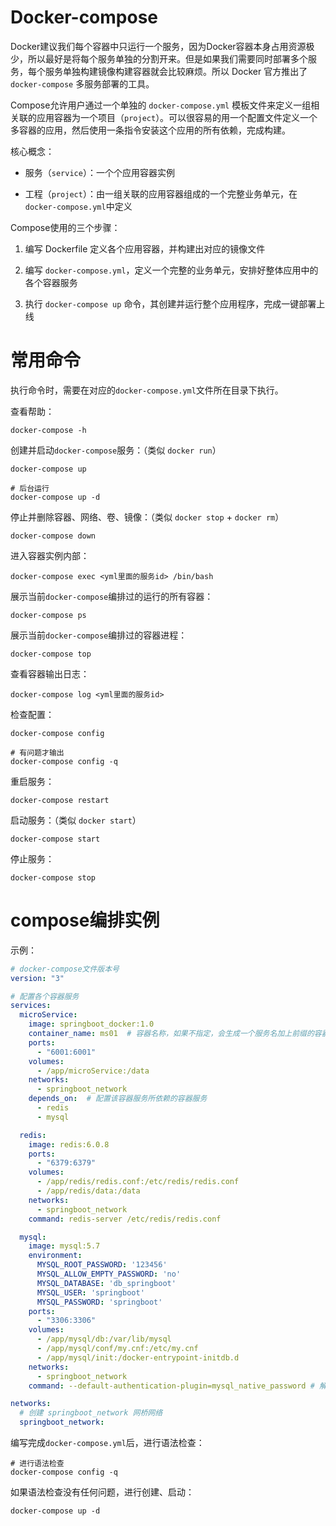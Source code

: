 # Docker-compose

Docker建议我们每个容器中只运行一个服务，因为Docker容器本身占用资源极少，所以最好是将每个服务单独的分割开来。但是如果我们需要同时部署多个服务，每个服务单独构建镜像构建容器就会比较麻烦。所以 Docker 官方推出了 `docker-compose` 多服务部署的工具。



Compose允许用户通过一个单独的 `docker-compose.yml` 模板文件来定义一组相关联的应用容器为一个项目（`project`）。可以很容易的用一个配置文件定义一个多容器的应用，然后使用一条指令安装这个应用的所有依赖，完成构建。



核心概念：

- 服务（`service`）：一个个应用容器实例

- 工程（`project`）：由一组关联的应用容器组成的一个完整业务单元，在`docker-compose.yml`中定义



Compose使用的三个步骤：

1. 编写 Dockerfile 定义各个应用容器，并构建出对应的镜像文件

1. 编写 `docker-compose.yml`，定义一个完整的业务单元，安排好整体应用中的各个容器服务

1. 执行 `docker-compose up` 命令，其创建并运行整个应用程序，完成一键部署上线



# 常用命令



执行命令时，需要在对应的`docker-compose.yml`文件所在目录下执行。



查看帮助：

```shell
docker-compose -h
```

创建并启动`docker-compose`服务：（类似 `docker run`）

```shell
docker-compose up

# 后台运行
docker-compose up -d
```

停止并删除容器、网络、卷、镜像：（类似 `docker stop` +  `docker rm`）

```shell
docker-compose down
```

进入容器实例内部：

```shell
docker-compose exec <yml里面的服务id> /bin/bash
```

展示当前`docker-compose`编排过的运行的所有容器：

```shell
docker-compose ps
```

展示当前`docker-compose`编排过的容器进程：

```shell
docker-compose top
```

查看容器输出日志：

```shell
docker-compose log <yml里面的服务id>
```

检查配置：

```shell
docker-compose config

# 有问题才输出
docker-compose config -q
```

重启服务：

```shell
docker-compose restart
```

启动服务：（类似 `docker start`）

```shell
docker-compose start
```

停止服务：

```shell
docker-compose stop
```



# compose编排实例

示例：

```yaml
# docker-compose文件版本号
version: "3"

# 配置各个容器服务
services:
  microService:
    image: springboot_docker:1.0
    container_name: ms01  # 容器名称，如果不指定，会生成一个服务名加上前缀的容器名
    ports:
      - "6001:6001"
    volumes:
      - /app/microService:/data
    networks:
      - springboot_network
    depends_on:  # 配置该容器服务所依赖的容器服务
      - redis
      - mysql

  redis:
    image: redis:6.0.8
    ports:
      - "6379:6379"
    volumes:
      - /app/redis/redis.conf:/etc/redis/redis.conf
      - /app/redis/data:/data
    networks:
      - springboot_network
    command: redis-server /etc/redis/redis.conf

  mysql:
    image: mysql:5.7
    environment:
      MYSQL_ROOT_PASSWORD: '123456'
      MYSQL_ALLOW_EMPTY_PASSWORD: 'no'
      MYSQL_DATABASE: 'db_springboot'
      MYSQL_USER: 'springboot'
      MYSQL_PASSWORD: 'springboot'
    ports:
      - "3306:3306"
    volumes:
      - /app/mysql/db:/var/lib/mysql
      - /app/mysql/conf/my.cnf:/etc/my.cnf
      - /app/mysql/init:/docker-entrypoint-initdb.d
    networks:
      - springboot_network
    command: --default-authentication-plugin=mysql_native_password # 解决外部无法访问

networks:
  # 创建 springboot_network 网桥网络
  springboot_network:
```

编写完成`docker-compose.yml`后，进行语法检查：

```shell
# 进行语法检查
docker-compose config -q
```

如果语法检查没有任何问题，进行创建、启动：

```shell
docker-compose up -d
```

